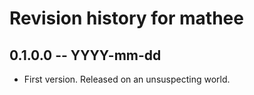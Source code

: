 # Revision history for mathee

## 0.1.0.0 -- YYYY-mm-dd

* First version. Released on an unsuspecting world.
